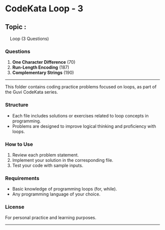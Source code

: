 # CodeKata Loop - 3

## **Topic :**

&#160;&#160;&#160;&#160;Loop (3 Questions)

### Questions

1. **One Character Difference** (70)
2. **Run-Length Encoding** (187)
3. **Complementary Strings** (190)

---

This folder contains coding practice problems focused on loops, as part of the Guvi CodeKata series.

### Structure

- Each file includes solutions or exercises related to loop concepts in programming.
- Problems are designed to improve logical thinking and proficiency with loops.

### How to Use

1. Review each problem statement.
2. Implement your solution in the corresponding file.
3. Test your code with sample inputs.

### Requirements

- Basic knowledge of programming loops (for, while).
- Any programming language of your choice.

### License

For personal practice and learning purposes.

---
